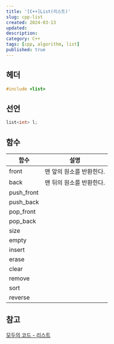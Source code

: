 ```yaml
---
title: '[C++]List(리스트)'
slug: cpp-list
created: 2024-03-13
updated:
description:
category: C++
tags: [cpp, algorithm, list]
published: true
---
```


## 헤더

```cpp
#include <list>
```

## 선언

```cpp
list<int> l;
```

## 함수

| 함수       | 설명                     |
| ---------- | ------------------------ |
| front      | 맨 앞의 원소를 반환한다. |
| back       | 맨 뒤의 원소를 반환한다. |
| push_front |                          |
| push_back  |                          |
| pop_front  |                          |
| pop_back   |                          |
| size       |                          |
| empty      |                          |
| insert     |                          |
| erase      |                          |
| clear      |                          |
| remove     |                          |
| sort       |                          |
| reverse    |                          |

## 참고

[모두의 코드 - 리스트][1]

[1]: https://modoocode.com/177
